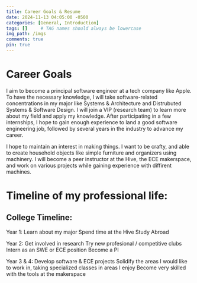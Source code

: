 ```yaml
---
title: Career Goals & Resume
date: 2024-11-13 04:05:00 -0500
categories: [General, Introduction]
tags: []     # TAG names should always be lowercase
img_path: /imgs
comments: true
pin: true
---
```

# Career Goals

I aim to become a principal software engineer at a tech company like Apple. To have the necessary knowledge, I will take software-related concentrations in my major like Systems & Architecture and Distrubuted Systems & Software Design.  I will join a VIP (research team) to learn more about my field and apply my knowledge. After participating in a few internships, I hope to gain enough experience to land a good software engineering job, followed by several years in the industry to advance my career. 

I hope to maintain an interest in making things. I want to be crafty, and able to create household objects like simple furniture and organizers using machinery. I will become a peer instructor at the Hive, the ECE makerspace, and work on various projects while gaining experience with diffirent machines.

# Timeline of my professional life:

## College Timeline:

Year 1: 
Learn about my major
Spend time at the Hive
Study Abroad

Year 2:
Get involved in research
Try new profesional / competitive clubs
Intern as an SWE or ECE position
Become a PI

Year 3 & 4: 
Develop software & ECE projects
Solidify the areas I would like to work in, taking specialized classes in areas I enjoy
Become very skilled with the tools at the makerspace

<object data="{{ npothu.github.io/posts/Career_Goals_&_Resume/ }}{{ npothu.github.io }}/imgs/Pothuganti_Resume_1100.pdf" width="1000" height="1000" type="application/pdf"></object>





